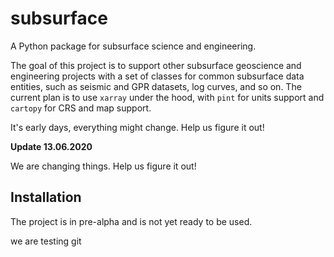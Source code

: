 # subsurface

A Python package for subsurface science and engineering.

The goal of this project is to support other subsurface geoscience and 
engineering projects with a set of classes for common subsurface data entities, 
such as seismic and GPR datasets, log curves, and so on. The current plan is to 
 use `xarray` under the hood, with `pint` for units support and `cartopy` for CRS and map support.

It's early days, everything might change. Help us figure it out!

**Update 13.06.2020**

We are changing things. Help us figure it out!

## Installation

The project is in pre-alpha and is not yet ready to be used.


we are testing git